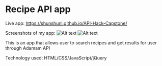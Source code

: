 # Recipe API app

Live app: https://shunshunl.github.io/API-Hack-Capstone/

Screenshots of my app: 
![Alt text](https://photos.app.goo.gl/rjXnmNrDaY1Bui5k7)
![Alt text](https://photos.app.goo.gl/EWaaoPABDg77z4GB6)

This is an app that allows user to search recipes and get results for user through Adamam API

Technology used: HTML/CSS/JavaScript/jQuery 
